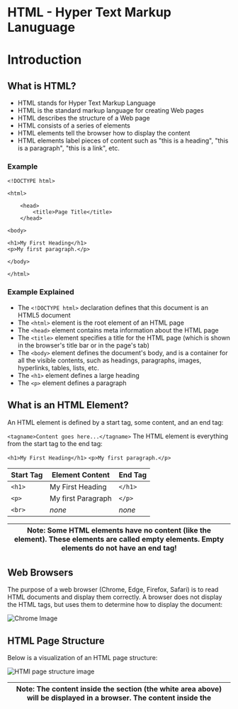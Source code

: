 <h1> HTML - Hyper Text Markup Lanuguage </h1>

# Introduction

## What is HTML?

- HTML stands for Hyper Text Markup Language
- HTML is the standard markup language for creating Web pages
- HTML describes the structure of a Web page
- HTML consists of a series of elements
- HTML elements tell the browser how to display the content
- HTML elements label pieces of content such as "this is a heading", "this is a paragraph", "this is a link", etc.

### Example

``` 
<!DOCTYPE html>

<html>

    <head>
        <title>Page Title</title>
    </head>

<body>

<h1>My First Heading</h1>
<p>My first paragraph.</p>

</body>

</html>
 ```

### Example Explained

- The `<!DOCTYPE html>` declaration defines that this document is an HTML5 document
- The `<html>` element is the root element of an HTML page
- The `<head>` element contains meta information about the HTML page
- The `<title>` element specifies a title for the HTML page (which is shown in the browser's title bar or in the page's tab)
- The `<body>` element defines the document's body, and is a container for all the visible contents, such as headings, paragraphs, images, hyperlinks, tables, lists, etc.
- The `<h1>` element defines a large heading
- The `<p>` element defines a paragraph

## What is an HTML Element?
An HTML element is defined by a start tag, some content, and an end tag:

` <tagname>Content goes here...</tagname> `
The HTML element is everything from the start tag to the end tag:

` <h1>My First Heading</h1> `
` <p>My first paragraph.</p> `

| **Start Tag**  | **Element Content** | **End Tag** |
| -------------- | ------------------- | ----------- | 
| `<h1>` | My First Heading | `</h1>` |
| `<p>` | My first Paragraph | `</p>` |
| `<br>` | _none_ | _none_ |

| **Note:** Some HTML elements have no content (like the <br> element). These elements are called empty elements. Empty elements do not have an end tag! |
| ---------------------------------------------------------------------------------------------- |

## Web Browsers

The purpose of a web browser (Chrome, Edge, Firefox, Safari) is to read HTML documents and display them correctly.
A browser does not display the HTML tags, but uses them to determine how to display the document:

<img src="https://www.w3schools.com/html/img_chrome.png"
        alt="Chrome Image">

## HTML Page Structure

Below is a visualization of an HTML page structure:

<img src="https://slideplayer.com/slide/12828012/78/images/9/HTML+Page+Structure+Below+is+a+visualization+of+an+HTML+page+structure%3A.jpg"
        alt="HTMl page structure image">

| **Note:** The content inside the <body> section (the white area above) will be displayed in a browser. The content inside the <title> element will be shown in the browser's title bar or in the page's tab. |
| ---------------------------------------------------------------------------------------------- |


### HTML History

Since the early days of the World Wide Web, there have been many versions of HTML:

| **Year** | **Version** |
| ---- | -------------------------------------- |
| 1989 | Tim Berners-Lee invented www |
| 1991 | Tim Berners-Lee invented HTML |
| 1993 | Dave Raggett drafted HTML+ |
| 1995 | HTML Working Group defined HTML 2.0 |
| 1997 | W3C Recommendation: HTML 3.2 |
| 1999 | W3C Recommendation: HTML 4.01 |
| 2000 | W3C Recommendation: XHTML 1.0 |
| 2008 | WHATWG HTML5 First Public Draft |
| 2012 | WHATWG HTML5 Living Standard |
| 2014 | W3C Recommendation: HTML5 |
| 2016 | W3C Candidate Recommendation: HTML 5.1 |
| 2017 | W3C Recommendation: HTML5.1 2nd Edition |
| 2017 | W3C Recommendation: HTML5.2 |

---

# HTML editors

### Learn HTML Using Notepad or TextEdit

Web pages can be created and modified by using professional HTML editors.

However, for learning HTML we recommend a simple text editor like Notepad (PC) or TextEdit (Mac).

**Following are a few html editors that I suggest using :**

- Atom
- Notepad++
- Sublime Text
- Visual Studio Code
 
Follow the steps below to create your first web page with Notepad or TextEdit.

### Step 1: Open Notepad (PC)

**Windows 8 or later:**

Open the **Start Screen** (the window symbol at the bottom left on your screen). Type **Notepad**.

**Windows 7 or earlier:**

Open **Start > Programs > Accessories > Notepad**

### Step 1: Open TextEdit (Mac)

Open **Finder > Applications > TextEdit**

Also change some preferences to get the application to save files correctly. In **Preferences > Format >** choose **"Plain Text"**

Then under "Open and Save", check the box that says "Display HTML files as HTML code instead of formatted text".

**Then open a new document to place the code.**

### Step 2: Write Some HTML

Write or copy the following HTML code into Notepad:

```
<!DOCTYPE html>
<html>
<body>

<h1>My First Heading</h1>

<p>My first paragraph.</p>

</body>
</html>
```

<img src="https://www.w3schools.com/html/img_notepad.png"
        alt="Notepad Image">

### Step 3: Save the HTML Page

Save the file on your computer. Select **File > Save** as in the Notepad menu.

Name the file "**index.html**" and set the encoding to **UTF-8** (which is the preferred encoding for HTML files).

<img src="https://www.w3schools.com/html/img_saveas.png"
        alt="Notepad Image">

| **Tip:** You can use either .htm or .html as file extension. There is no difference, it is up to you. |
| ----------------------------------------------------------------------------------------------------- |

### Step 4: View the HTML Page in Your Browser

Open the saved HTML file in your favorite browser (double click on the file, or right-click - and choose "Open with").

The result will look much like this:

<img src="https://www.w3schools.com/html/img_chrome.png"
        alt="Result Image">

---

# Basics

### HTML Documents

All HTML documents must start with a document type declaration: `<!DOCTYPE html>`.

The HTML document itself begins with `<html>` and ends with `</html>`.

The visible part of the HTML document is between `<body>` and `</body>`.

### The <!DOCTYPE> Declaration

The `<!DOCTYPE>` declaration represents the document type, and helps browsers to display web pages correctly.

It must only appear once, at the top of the page (before any HTML tags).

The `<!DOCTYPE>` declaration is not case sensitive.

### HTML Headings

HTML headings are defined with the `<h1>` to `<h6>` tags.

`<h1>` defines the most important heading. `<h6>` defines the least important heading.

### HTML Paragraphs

HTML paragraphs are defined with the `<p>` tag

### HTML Links

HTML links are defined with the `<a>` tag.

### HTML Images

HTML images are defined with the `<img>` tag.

The source file `(src)`, alternative text `(alt)`, width, and height are provided as attributes

#### How to View HTML Source?

Have you ever seen a Web page and wondered "Hey! How did they do that?"

##### View HTML Source Code:

Right-click in an HTML page and select "View Page Source" (in Chrome) or "View Source" (in Edge), or similar in other browsers. This will open a window containing the HTML source code of the page.

##### Inspect an HTML Element:

Right-click on an element (or a blank area), and choose "Inspect" or "Inspect Element" to see what elements are made up of (you will see both the HTML and the CSS). You can also edit the HTML or CSS on-the-fly in the Elements or Styles panel